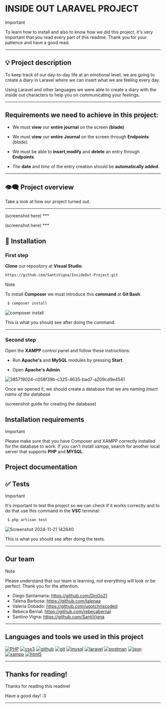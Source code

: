 
# INSIDE OUT LARAVEL PROJECT

>[!IMPORTANT]
>To learn how to install and also to know how we did this project, it's very important that you read every part of this readme. Thank you for your patience and have a good read.
***

## :bulb: Project description
To keep track of our day-to-day life at an emotional level, we are going to create a diary in Laravel where we can insert what we are feeling every day.

Using Laravel and other languages we were able to create a diary with the inside out characters to help you on communicating your feelings.
***

## Requirements we need to achieve in this project:

- We must **view** our **entire journal** on the screen **(blade)**

- We must **view** our **entire Journal** on the screen through **Endpoints** *(blade)*.

- We must be able to **insert**,**modify** and **delete** an entry through **Endpoints**.

- The **date** and *time* of the entry creation should be **automatically added**.
***

## :eye_speech_bubble: Project overview

Take a look at how our project turned out.
***

<p align="center"></p>
(screenshot here)
***

<p align="center"></p>
(screenshot here)
***

## :scroll: Installation

### First step 

**Clone** our repository at **Visual Studio**.
```bash
https://github.com/SantiVigna/InsideOut-Project.git
```

> [!NOTE]
> To install **Composer** we must introduce this **command** at **Git Bash**:

```php
 $ composer install
 ```
![composer install](https://github.com/user-attachments/assets/bff20171-10ab-4bc3-8bc8-efcf91a8228f)

This is what you should see after doing the command.
***

### Second step

Open the **XAMPP** control panel and follow these instructions: 

- Run **Apache's** and **MySQL** modules by pressing **Start**.

- Open **Apache's** **Admin**.

![385719024-c058f39b-c325-4635-bad7-a209cd9e4541](https://github.com/user-attachments/assets/fb2e4e17-42a4-4122-aea8-e4a4ee393929)

Once we opened it, we should create a database that we are naming *insert name of the database*

(screenshot guide for creating the database)

## Installation requirements

> [!IMPORTANT]
>Please make sure that you have Composer and XAMPP correctly installed for the database to work.
> If you can't install xampp, search for another local server that supports **PHP** and **MYSQL**.


## Project documentation


## :white_check_mark: Tests

> [!IMPORTANT]
> It's important to test the project so we can check if it works correctly and to do that use this command in the **VSC** terminal:

```php
 $ php artisan test
 ```
![Screenshot 2024-11-21 142640](https://github.com/user-attachments/assets/d539785d-cc12-4e20-8eaf-a79a9996ac60)

This is what you should see after doing the tests.
***

## Our team

>[!NOTE]
>Please understand that our team is learning, not everything will look or be perfect. Thank you for the attention.

- Diego Santamaria: https://github.com/DinGo21
- Talena Barbosa: https://github.com/talenaa
- Valeria Dobado: https://github.com/ugotchriscoded
- Rebeca Bernal: https://github.com/rebecabernal
- Santino Vigna: https://github.com/SantiVigna
***

## Languages and tools we used in this project

<a href='https://github.com/shivamkapasia0' target="_blank"><img alt='PHP' src='https://img.shields.io/badge/PHP-100000?style=for-the-badge&logo=PHP&logoColor=white&labelColor=896696&color=896696'/></a>
<a href='https://github.com/shivamkapasia0' target="_blank"><img alt='css3' src='https://img.shields.io/badge/css-100000?style=for-the-badge&logo=css3&logoColor=white&labelColor=079FB0&color=079FB0'/></a>
<a href='https://github.com/shivamkapasia0' target="_blank"><img alt='github' src='https://img.shields.io/badge/github-100000?style=for-the-badge&logo=github&logoColor=white&labelColor=000000&color=000000'/></a>
<a href='https://github.com/shivamkapasia0' target="_blank"><img alt='git' src='https://img.shields.io/badge/git-100000?style=for-the-badge&logo=git&logoColor=white&labelColor=FF0000&color=FF0000'/></a>
<a href='https://github.com/shivamkapasia0' target="_blank"><img alt='mysql' src='https://img.shields.io/badge/mysql-100000?style=for-the-badge&logo=mysql&logoColor=white&labelColor=1C662F&color=1C662F'/></a>
<a href='https://github.com/shivamkapasia0' target="_blank"><img alt='laravel' src='https://img.shields.io/badge/laravel-100000?style=for-the-badge&logo=laravel&logoColor=FFFFFF&labelColor=660A0A&color=660A0A'/></a>
<a href='https://github.com/shivamkapasia0' target="_blank"><img alt='postman' src='https://img.shields.io/badge/postman-100000?style=for-the-badge&logo=postman&logoColor=white&labelColor=FF8800&color=FF8800'/></a>
<a href='https://github.com/shivamkapasia0' target="_blank"><img alt='json' src='https://img.shields.io/badge/json-100000?style=for-the-badge&logo=json&logoColor=FFFFFF&labelColor=A79F9F&color=A79F9F'/></a>
<a href='https://github.com/shivamkapasia0' target="_blank"><img alt='xampp' src='https://img.shields.io/badge/xampp-100000?style=for-the-badge&logo=xampp&logoColor=FFFFFF&labelColor=FF7300&color=FF7300'/></a>
<a href='https://github.com/shivamkapasia0' target="_blank"><img alt='html5' src='https://img.shields.io/badge/html-100000?style=for-the-badge&logo=html5&logoColor=FF7300&labelColor=FFFFFF&color=FFFFFF'/></a>
***

## Thanks for reading!

Thanks for reading this readme!

Have a good day! :3
***
